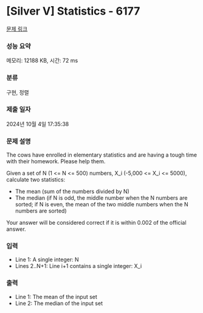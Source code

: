 # [Silver V] Statistics - 6177 

[문제 링크](https://www.acmicpc.net/problem/6177) 

### 성능 요약

메모리: 12188 KB, 시간: 72 ms

### 분류

구현, 정렬

### 제출 일자

2024년 10월 4일 17:35:38

### 문제 설명

<p>The cows have enrolled in elementary statistics and are having a tough time with their homework. Please help them.</p>

<p>Given a set of N (1 <= N <= 500) numbers, X_i (-5,000 <= X_i <= 5000), calculate two statistics:</p>

<ul>
	<li>The mean (sum of the numbers divided by N)</li>
	<li>The median (if N is odd, the middle number when the N numbers are sorted; if N is even, the mean of the two middle numbers when the N numbers are sorted)</li>
</ul>

<p>Your answer will be considered correct if it is within 0.002 of the official answer.</p>

### 입력 

 <ul>
	<li>Line 1: A single integer: N</li>
	<li>Lines 2..N+1: Line i+1 contains a single integer: X_i</li>
</ul>

<p> </p>

### 출력 

 <ul>
	<li>Line 1: The mean of the input set</li>
	<li>Line 2: The median of the input set</li>
</ul>

<p> </p>

